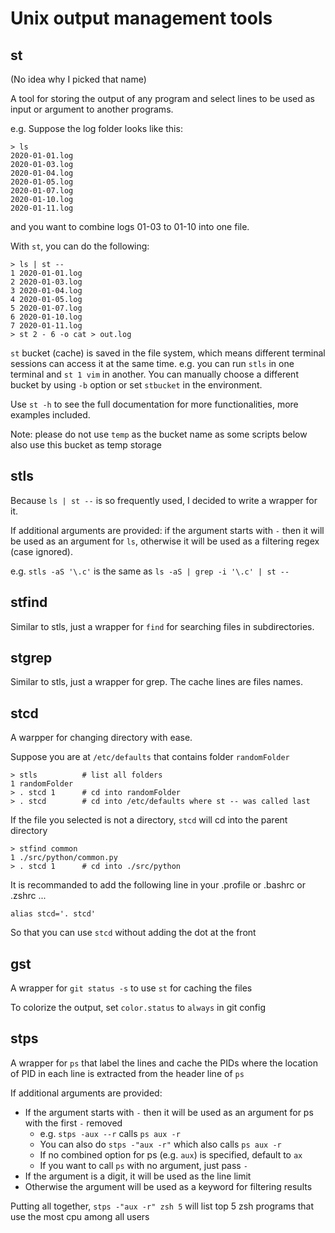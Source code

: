 # Unix output management tools

## st

(No idea why I picked that name)

A tool for storing the output of any program and select lines to be used as input or argument to another programs.

e.g. Suppose the log folder looks like this: 

    > ls
    2020-01-01.log
    2020-01-03.log
    2020-01-04.log
    2020-01-05.log
    2020-01-07.log
    2020-01-10.log
    2020-01-11.log
    
and you want to combine logs 01-03 to 01-10 into one file.

With `st`, you can do the following:

    > ls | st --
    1 2020-01-01.log
    2 2020-01-03.log
    3 2020-01-04.log
    4 2020-01-05.log
    5 2020-01-07.log
    6 2020-01-10.log
    7 2020-01-11.log
    > st 2 - 6 -o cat > out.log

`st` bucket (cache) is saved in the file system, which means different terminal sessions can access it at the same time. e.g. you can run `stls` in one terminal and `st 1 vim` in another.
You can manually choose a different bucket by using `-b` option or set `stbucket` in the environment.

Use `st -h` to see the full documentation for more functionalities, more examples included.

Note: please do not use `temp` as the bucket name as some scripts below also use this bucket as temp storage

## stls

Because `ls | st --` is so frequently used, I decided to write a wrapper for it.

If additional arguments are provided: if the argument starts with `-` then it will be used as an argument for `ls`, otherwise it will be used as a filtering regex (case ignored).

e.g. `stls -aS '\.c'` is the same as `ls -aS | grep -i '\.c' | st --`

## stfind

Similar to stls, just a wrapper for `find` for searching files in subdirectories.

## stgrep
Similar to stls, just a wrapper for grep. The cache lines are files names.

## stcd

A warpper for changing directory with ease.

Suppose you are at `/etc/defaults` that contains folder `randomFolder`

    > stls          # list all folders
    1 randomFolder
    > . stcd 1      # cd into randomFolder
    > . stcd        # cd into /etc/defaults where st -- was called last

If the file you selected is not a directory, `stcd` will cd into the parent directory

    > stfind common
    1 ./src/python/common.py
    > . stcd 1      # cd into ./src/python

It is recommanded to add the following line in your .profile or .bashrc or .zshrc ...

    alias stcd='. stcd'

So that you can use `stcd` without adding the dot at the front

## gst

A wrapper for `git status -s` to use `st` for caching the files

To colorize the output, set `color.status` to `always` in git config

## stps

A wrapper for `ps` that label the lines and cache the PIDs where the location of PID in each line is extracted from the header line of `ps`

If additional arguments are provided:

- If the argument starts with `-` then it will be used as an argument for ps with the first `-` removed
    - e.g. `stps -aux --r` calls `ps aux -r`
    - You can also do `stps -"aux -r"` which also calls `ps aux -r`
    - If no combined option for ps (e.g. `aux`) is specified, default to `ax`
    - If you want to call `ps` with no argument, just pass `-`
- If the argument is a digit, it will be used as the line limit
- Otherwise the argument will be used as a keyword for filtering results

Putting all together, `stps -"aux -r" zsh 5` will list top 5 zsh programs that use the most cpu among all users
